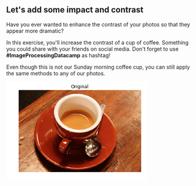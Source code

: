 ## Let's add some impact and contrast

Have you ever wanted to enhance the contrast of your photos so that they appear more dramatic?

In this exercise, you'll increase the contrast of a cup of coffee. Something you could share with your friends on social media. Don't forget to use **#ImageProcessingDatacamp** as hashtag!

Even though this is not our Sunday morning coffee cup, you can still apply the same methods to any of our photos.

![Cup of coffee](../images/6.png)


<!-- A function called `show_image()`, that displays an image using Matplotlib, has already been defined. It has the arguments `image` and `title`, with `title` being `'Original'` by default. -->
<!-- 
### Instructions

- Import the module that includes the Contrast Limited Adaptive Histogram Equalization (CLAHE) function.

- Obtain the image you'll work on, with a cup of coffee in it, from the module that holds all the images for testing purposes.

- From the previously imported module, call the function to apply the adaptive equalization method on the original image and set the clip limit to 0.03.
 -->